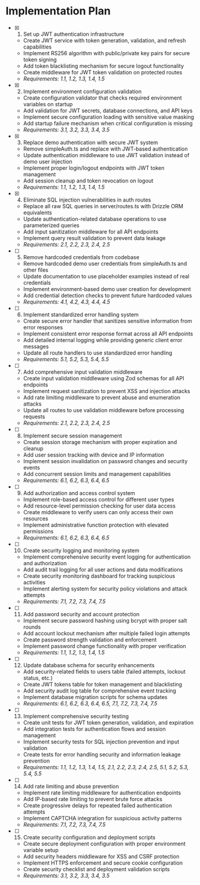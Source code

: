 # Implementation Plan

- [x] 1. Set up JWT authentication infrastructure





  - Create JWT service with token generation, validation, and refresh capabilities
  - Implement RS256 algorithm with public/private key pairs for secure token signing
  - Add token blacklisting mechanism for secure logout functionality
  - Create middleware for JWT token validation on protected routes
  - _Requirements: 1.1, 1.2, 1.3, 1.4, 1.5_

- [x] 2. Implement environment configuration validation










  - Create configuration validator that checks required environment variables on startup
  - Add validation for JWT secrets, database connections, and API keys
  - Implement secure configuration loading with sensitive value masking
  - Add startup failure mechanism when critical configuration is missing
  - _Requirements: 3.1, 3.2, 3.3, 3.4, 3.5_

- [x] 3. Replace demo authentication with secure JWT system




  - Remove simpleAuth.ts and replace with JWT-based authentication
  - Update authentication middleware to use JWT validation instead of demo user injection
  - Implement proper login/logout endpoints with JWT token management
  - Add session cleanup and token revocation on logout
  - _Requirements: 1.1, 1.2, 1.3, 1.4, 1.5_

- [x] 4. Eliminate SQL injection vulnerabilities in auth routes





  - Replace all raw SQL queries in server/routes.ts with Drizzle ORM equivalents
  - Update authentication-related database operations to use parameterized queries
  - Add input sanitization middleware for all API endpoints
  - Implement query result validation to prevent data leakage
  - _Requirements: 2.1, 2.2, 2.3, 2.4, 2.5_

- [ ] 5. Remove hardcoded credentials from codebase
  - Remove hardcoded demo user credentials from simpleAuth.ts and other files
  - Update documentation to use placeholder examples instead of real credentials
  - Implement environment-based demo user creation for development
  - Add credential detection checks to prevent future hardcoded values
  - _Requirements: 4.1, 4.2, 4.3, 4.4, 4.5_

- [ ] 6. Implement standardized error handling system
  - Create secure error handler that sanitizes sensitive information from error responses
  - Implement consistent error response format across all API endpoints
  - Add detailed internal logging while providing generic client error messages
  - Update all route handlers to use standardized error handling
  - _Requirements: 5.1, 5.2, 5.3, 5.4, 5.5_

- [ ] 7. Add comprehensive input validation middleware
  - Create input validation middleware using Zod schemas for all API endpoints
  - Implement request sanitization to prevent XSS and injection attacks
  - Add rate limiting middleware to prevent abuse and enumeration attacks
  - Update all routes to use validation middleware before processing requests
  - _Requirements: 2.1, 2.2, 2.3, 2.4, 2.5_

- [ ] 8. Implement secure session management
  - Create session storage mechanism with proper expiration and cleanup
  - Add user session tracking with device and IP information
  - Implement session invalidation on password changes and security events
  - Add concurrent session limits and management capabilities
  - _Requirements: 6.1, 6.2, 6.3, 6.4, 6.5_

- [ ] 9. Add authorization and access control system
  - Implement role-based access control for different user types
  - Add resource-level permission checking for user data access
  - Create middleware to verify users can only access their own resources
  - Implement administrative function protection with elevated permissions
  - _Requirements: 6.1, 6.2, 6.3, 6.4, 6.5_

- [ ] 10. Create security logging and monitoring system
  - Implement comprehensive security event logging for authentication and authorization
  - Add audit trail logging for all user actions and data modifications
  - Create security monitoring dashboard for tracking suspicious activities
  - Implement alerting system for security policy violations and attack attempts
  - _Requirements: 7.1, 7.2, 7.3, 7.4, 7.5_

- [ ] 11. Add password security and account protection
  - Implement secure password hashing using bcrypt with proper salt rounds
  - Add account lockout mechanism after multiple failed login attempts
  - Create password strength validation and enforcement
  - Implement password change functionality with proper verification
  - _Requirements: 1.1, 1.2, 1.3, 1.4, 1.5_

- [ ] 12. Update database schema for security enhancements
  - Add security-related fields to users table (failed attempts, lockout status, etc.)
  - Create JWT tokens table for token management and blacklisting
  - Add security audit log table for comprehensive event tracking
  - Implement database migration scripts for schema updates
  - _Requirements: 6.1, 6.2, 6.3, 6.4, 6.5, 7.1, 7.2, 7.3, 7.4, 7.5_

- [ ] 13. Implement comprehensive security testing
  - Create unit tests for JWT token generation, validation, and expiration
  - Add integration tests for authentication flows and session management
  - Implement security tests for SQL injection prevention and input validation
  - Create tests for error handling security and information leakage prevention
  - _Requirements: 1.1, 1.2, 1.3, 1.4, 1.5, 2.1, 2.2, 2.3, 2.4, 2.5, 5.1, 5.2, 5.3, 5.4, 5.5_

- [ ] 14. Add rate limiting and abuse prevention
  - Implement rate limiting middleware for authentication endpoints
  - Add IP-based rate limiting to prevent brute force attacks
  - Create progressive delays for repeated failed authentication attempts
  - Implement CAPTCHA integration for suspicious activity patterns
  - _Requirements: 7.1, 7.2, 7.3, 7.4, 7.5_

- [ ] 15. Create security configuration and deployment scripts
  - Create secure deployment configuration with proper environment variable setup
  - Add security headers middleware for XSS and CSRF protection
  - Implement HTTPS enforcement and secure cookie configuration
  - Create security checklist and deployment validation scripts
  - _Requirements: 3.1, 3.2, 3.3, 3.4, 3.5_